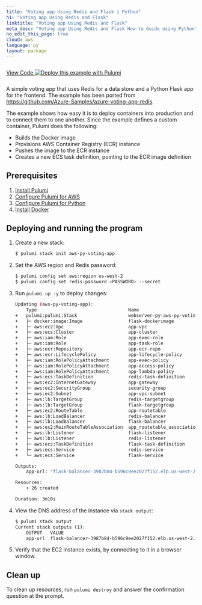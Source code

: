```yaml
---
title: "Voting app Using Redis and Flask | Python"
h1: "Voting app Using Redis and Flask"
linktitle: "Voting app Using Redis and Flask"
meta_desc: "Voting app Using Redis and Flask How-to Guide using Python"
no_edit_this_page: true
cloud: aws
language: py
layout: package
---
```


<!-- WARNING: this page was generated by a tool. Do not edit it by hand. -->
<!-- To change it, please see https://github.com/pulumi/registry/tree/master/tools/mktutorial. -->

<p class="mb-4 inline-flex items-center">
    <a class="rounded-md font-display text-lg text-white bg-white border-2 border-blue-600 px-3 mr-2 whitespace-no-wrap hover:text-white" style="height: 45px; line-height: 41px;" href="https://github.com/pulumi/examples/tree/master/aws-py-voting-app" target="_blank">
        <span class="flex items-center">
            <i class="fab fa-github pr-1.5"></i>
            <span>View Code</span>
        </span>
    </a>
    <a href="https://app.pulumi.com/new?template=https://github.com/pulumi/examples/blob/master/aws-py-voting-app/README.md" target="_blank">
        <img src="https://get.pulumi.com/new/button.svg" alt="Deploy this example with Pulumi">
    </a>
</p>


A simple voting app that uses Redis for a data store and a Python Flask app for the frontend. The example has been ported from https://github.com/Azure-Samples/azure-voting-app-redis.

The example shows how easy it is to deploy containers into production and to connect them to one another. Since the example defines a custom container, Pulumi does the following:
- Builds the Docker image
- Provisions AWS Container Registry (ECR) instance
- Pushes the image to the ECR instance
- Creates a new ECS task definition, pointing to the ECR image definition

## Prerequisites

1. [Install Pulumi](https://www.pulumi.com/docs/get-started/install/)
1. [Configure Pulumi for AWS](https://www.pulumi.com/docs/intro/cloud-providers/aws/setup/)
1. [Configure Pulumi for Python](https://www.pulumi.com/docs/intro/languages/python/)
1. [Install Docker](https://docs.docker.com/engine/installation/)

## Deploying and running the program

1. Create a new stack:

    ```bash
    $ pulumi stack init aws-py-voting-app
    ```

1. Set the AWS region and Redis password:

    ```bash
    $ pulumi config set aws:region us-west-2
    $ pulumi config set redis-password <PASSWORD> --secret
    ```

1. Run `pulumi up -y` to deploy changes:
    ```bash
    Updating (aws-py-voting-app):
        Type                                  Name                            Status      Info
    +   pulumi:pulumi:Stack                   webserver-py-aws-py-voting-app  created
    +   ├─ docker:image:Image                 flask-dockerimage               created
    +   ├─ aws:ec2:Vpc                        app-vpc                         created
    +   ├─ aws:ecs:Cluster                    app-cluster                     created
    +   ├─ aws:iam:Role                       app-exec-role                   created
    +   ├─ aws:iam:Role                       app-task-role                   created
    +   ├─ aws:ecr:Repository                 app-ecr-repo                    created
    +   ├─ aws:ecr:LifecyclePolicy            app-lifecycle-policy            created
    +   ├─ aws:iam:RolePolicyAttachment       app-exec-policy                 created
    +   ├─ aws:iam:RolePolicyAttachment       app-access-policy               created
    +   ├─ aws:iam:RolePolicyAttachment       app-lambda-policy               created
    +   ├─ aws:ecs:TaskDefinition             redis-task-definition           created
    +   ├─ aws:ec2:InternetGateway            app-gateway                     created
    +   ├─ aws:ec2:SecurityGroup              security-group                  created
    +   ├─ aws:ec2:Subnet                     app-vpc-subnet                  created
    +   ├─ aws:lb:TargetGroup                 redis-targetgroup               created
    +   ├─ aws:lb:TargetGroup                 flask-targetgroup               created
    +   ├─ aws:ec2:RouteTable                 app-routetable                  created
    +   ├─ aws:lb:LoadBalancer                redis-balancer                  created
    +   ├─ aws:lb:LoadBalancer                flask-balancer                  created
    +   ├─ aws:ec2:MainRouteTableAssociation  app_routetable_association      created
    +   ├─ aws:lb:Listener                    flask-listener                  created
    +   ├─ aws:lb:Listener                    redis-listener                  created
    +   ├─ aws:ecs:TaskDefinition             flask-task-definition           created
    +   ├─ aws:ecs:Service                    redis-service                   created
    +   └─ aws:ecs:Service                    flask-service                   created

    Outputs:
        app-url: "flask-balancer-3987b84-b596c9ee2027f152.elb.us-west-2.amazonaws.com"

    Resources:
        + 26 created

    Duration: 3m10s
    ```

1. View the DNS address of the instance via `stack output`:

    ```bash
    $ pulumi stack output
    Current stack outputs (1):
        OUTPUT   VALUE
        app-url  flask-balancer-3987b84-b596c9ee2027f152.elb.us-west-2.amazonaws.com

    ```

1.  Verify that the EC2 instance exists, by connecting to it in a browser window.

## Clean up

To clean up resources, run `pulumi destroy` and answer the confirmation question at the prompt.

